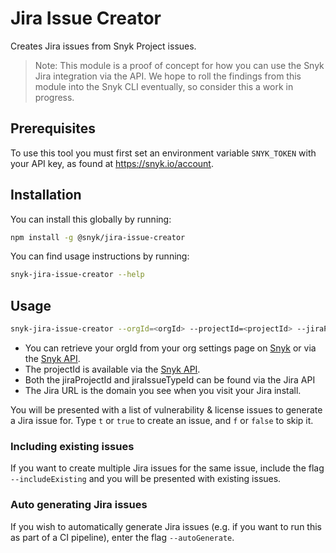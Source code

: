 # Jira Issue Creator

Creates Jira issues from Snyk Project issues.

> Note: This module is a proof of concept for how you can use the Snyk Jira integration via the API. We hope to roll the findings from this module into the Snyk CLI eventually, so consider this a work in progress.

## Prerequisites

To use this tool you must first set an environment variable `SNYK_TOKEN` with
your API key, as found at https://snyk.io/account.

## Installation

You can install this globally by running:

```bash
npm install -g @snyk/jira-issue-creator
```

You can find usage instructions by running:

```bash
snyk-jira-issue-creator --help
```

## Usage

```bash
snyk-jira-issue-creator --orgId=<orgId> --projectId=<projectId> --jiraProjectId=<jiraProjectId> --jiraIssueTypeId=<jiraIssueTypeId> --jiraUrl=https://<subdomain>.atlassian.net
```

- You can retrieve your orgId from your org settings page on [Snyk](https://snyk.io) or via the [Snyk API](https://snyk.docs.apiary.io/#reference/organisations/the-snyk-organisation-for-a-request/list-all-the-organisations-a-user-belongs-to).
- The projectId is available via the [Snyk API](https://snyk.docs.apiary.io/#reference/projects/projects-by-organisation/list-all-projects).
- Both the jiraProjectId and jiraIssueTypeId can be found via the Jira API
- The Jira URL is the domain you see when you visit your Jira install.

You will be presented with a list of vulnerability & license issues to
generate a Jira issue for. Type `t` or `true` to create an issue,
and `f` or `false` to skip it.

### Including existing issues

If you want to create multiple Jira issues for the same issue, include the flag `--includeExisting` and you will be presented with
existing issues.

### Auto generating Jira issues

If you wish to automatically generate Jira issues (e.g. if you want to run this as part of a CI pipeline), enter the flag `--autoGenerate`.
